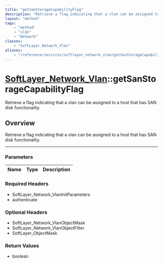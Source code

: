 ```yaml
---
title: "getSanStorageCapabilityFlag"
description: "Retrieve a flag indicating that a vlan can be assigned to a host that has SAN disk functionality."
layout: "method"
tags:
    - "method"
    - "sldn"
    - "Network"
classes:
    - "SoftLayer_Network_Vlan"
aliases:
    - "/reference/services/softlayer_network_vlan/getSanStorageCapabilityFlag"
---
```

# [SoftLayer_Network_Vlan](/reference/services/SoftLayer_Network_Vlan)::getSanStorageCapabilityFlag


Retrieve a flag indicating that a vlan can be assigned to a host that has SAN disk functionality.


## Overview 
Retrieve a flag indicating that a vlan can be assigned to a host that has SAN disk functionality.

-----

### Parameters 
|Name | Type | Description |
| --- | --- | --- |


### Required Headers
* SoftLayer_Network_VlanInitParameters
* authenticate


### Optional Headers
* SoftLayer_Network_VlanObjectMask
* SoftLayer_Network_VlanObjectFilter
* SoftLayer_ObjectMask

### Return Values
* boolean




